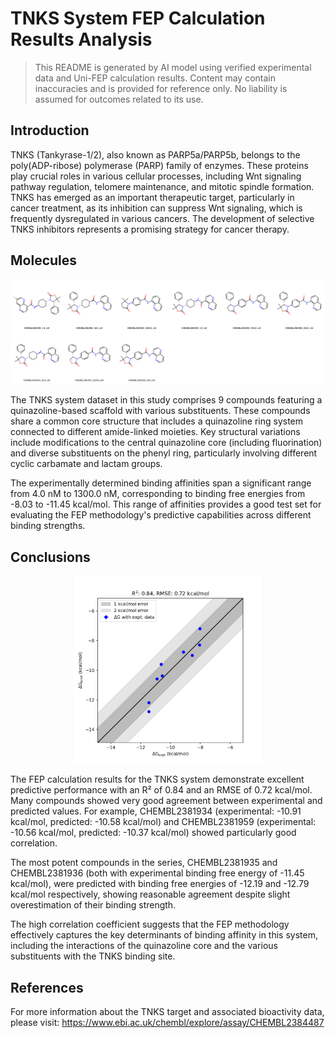 # TNKS System FEP Calculation Results Analysis

> This README is generated by AI model using verified experimental data and Uni-FEP calculation results. Content may contain inaccuracies and is provided for reference only. No liability is assumed for outcomes related to its use.

## Introduction

TNKS (Tankyrase-1/2), also known as PARP5a/PARP5b, belongs to the poly(ADP-ribose) polymerase (PARP) family of enzymes. These proteins play crucial roles in various cellular processes, including Wnt signaling pathway regulation, telomere maintenance, and mitotic spindle formation. TNKS has emerged as an important therapeutic target, particularly in cancer treatment, as its inhibition can suppress Wnt signaling, which is frequently dysregulated in various cancers. The development of selective TNKS inhibitors represents a promising strategy for cancer therapy.

## Molecules

![Molecular structures of representative compounds](mol_grid.png)

The TNKS system dataset in this study comprises 9 compounds featuring a quinazoline-based scaffold with various substituents. These compounds share a common core structure that includes a quinazoline ring system connected to different amide-linked moieties. Key structural variations include modifications to the central quinazoline core (including fluorination) and diverse substituents on the phenyl ring, particularly involving different cyclic carbamate and lactam groups.

The experimentally determined binding affinities span a significant range from 4.0 nM to 1300.0 nM, corresponding to binding free energies from -8.03 to -11.45 kcal/mol. This range of affinities provides a good test set for evaluating the FEP methodology's predictive capabilities across different binding strengths.

## Conclusions

<p align="center"><img src="result_dG.png" width="300"></p>

The FEP calculation results for the TNKS system demonstrate excellent predictive performance with an R² of 0.84 and an RMSE of 0.72 kcal/mol. Many compounds showed very good agreement between experimental and predicted values. For example, CHEMBL2381934 (experimental: -10.91 kcal/mol, predicted: -10.58 kcal/mol) and CHEMBL2381959 (experimental: -10.56 kcal/mol, predicted: -10.37 kcal/mol) showed particularly good correlation.

The most potent compounds in the series, CHEMBL2381935 and CHEMBL2381936 (both with experimental binding free energy of -11.45 kcal/mol), were predicted with binding free energies of -12.19 and -12.79 kcal/mol respectively, showing reasonable agreement despite slight overestimation of their binding strength.

The high correlation coefficient suggests that the FEP methodology effectively captures the key determinants of binding affinity in this system, including the interactions of the quinazoline core and the various substituents with the TNKS binding site.

## References

For more information about the TNKS target and associated bioactivity data, please visit:
https://www.ebi.ac.uk/chembl/explore/assay/CHEMBL2384487 